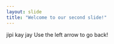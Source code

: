```yaml
---
layout: slide
title: "Welcome to our second slide!"
---
```

jipi kay jay
Use the left arrow to go back!
